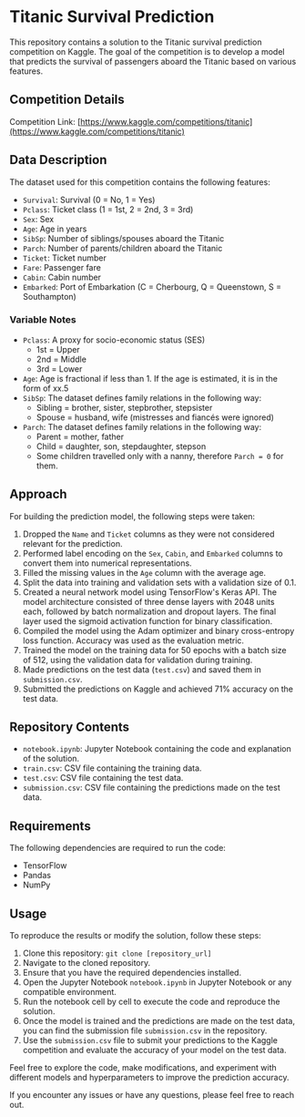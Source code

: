 # Titanic Survival Prediction

This repository contains a solution to the Titanic survival prediction competition on Kaggle. The goal of the competition is to develop a model that predicts the survival of passengers aboard the Titanic based on various features.

## Competition Details

Competition Link: [https://www.kaggle.com/competitions/titanic](https://www.kaggle.com/competitions/titanic)

## Data Description

The dataset used for this competition contains the following features:

- `Survival`: Survival (0 = No, 1 = Yes)
- `Pclass`: Ticket class (1 = 1st, 2 = 2nd, 3 = 3rd)
- `Sex`: Sex
- `Age`: Age in years
- `SibSp`: Number of siblings/spouses aboard the Titanic
- `Parch`: Number of parents/children aboard the Titanic
- `Ticket`: Ticket number
- `Fare`: Passenger fare
- `Cabin`: Cabin number
- `Embarked`: Port of Embarkation (C = Cherbourg, Q = Queenstown, S = Southampton)

### Variable Notes

- `Pclass`: A proxy for socio-economic status (SES)
  - 1st = Upper
  - 2nd = Middle
  - 3rd = Lower
- `Age`: Age is fractional if less than 1. If the age is estimated, it is in the form of xx.5
- `SibSp`: The dataset defines family relations in the following way:
  - Sibling = brother, sister, stepbrother, stepsister
  - Spouse = husband, wife (mistresses and fiancés were ignored)
- `Parch`: The dataset defines family relations in the following way:
  - Parent = mother, father
  - Child = daughter, son, stepdaughter, stepson
  - Some children travelled only with a nanny, therefore `Parch = 0` for them.

## Approach

For building the prediction model, the following steps were taken:

1. Dropped the `Name` and `Ticket` columns as they were not considered relevant for the prediction.
2. Performed label encoding on the `Sex`, `Cabin`, and `Embarked` columns to convert them into numerical representations.
3. Filled the missing values in the `Age` column with the average age.
4. Split the data into training and validation sets with a validation size of 0.1.
5. Created a neural network model using TensorFlow's Keras API. The model architecture consisted of three dense layers with 2048 units each, followed by batch normalization and dropout layers. The final layer used the sigmoid activation function for binary classification.
6. Compiled the model using the Adam optimizer and binary cross-entropy loss function. Accuracy was used as the evaluation metric.
7. Trained the model on the training data for 50 epochs with a batch size of 512, using the validation data for validation during training.
8. Made predictions on the test data (`test.csv`) and saved them in `submission.csv`.
9. Submitted the predictions on Kaggle and achieved 71% accuracy on the test data.

## Repository Contents

- `notebook.ipynb`: Jupyter Notebook containing the code and explanation of the solution.  
- `train.csv`: CSV file containing the training data.
- `test.csv`: CSV file containing the test data.
- `submission.csv`: CSV file containing the predictions made on the test data.

## Requirements

The following dependencies are required to run the code:

- TensorFlow
- Pandas
- NumPy

## Usage

To reproduce the results or modify the solution, follow these steps:

1. Clone this repository: `git clone [repository_url]`
2. Navigate to the cloned repository.
3. Ensure that you have the required dependencies installed.
4. Open the Jupyter Notebook `notebook.ipynb` in Jupyter Notebook or any compatible environment.
5. Run the notebook cell by cell to execute the code and reproduce the solution.
6. Once the model is trained and the predictions are made on the test data, you can find the submission file `submission.csv` in the repository.
7. Use the `submission.csv` file to submit your predictions to the Kaggle competition and evaluate the accuracy of your model on the test data.

Feel free to explore the code, make modifications, and experiment with different models and hyperparameters to improve the prediction accuracy.

If you encounter any issues or have any questions, please feel free to reach out.
